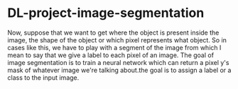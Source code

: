 # DL-project-image-segmentation

Now, suppose that we want to get where the object is present inside the image, the shape of the object
or which pixel represents what object.
So in cases like this, we have to play with a segment of the image from which I mean to say that we
give a label to each pixel of an image.
The goal of image segmentation is to train a neural network which can return a pixel y's mask of
whatever image we're talking about.the goal is to assign a label or a class to the input image.
